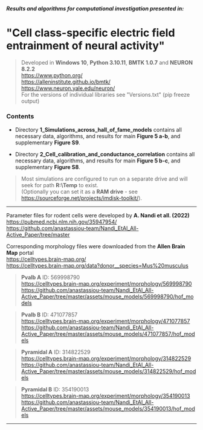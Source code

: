 #### *Results and algorithms for computational investigation presented in:*
# "Cell class-specific electric field entrainment of neural activity"

> Developed in **Windows 10**, **Python 3.10.11**, **BMTK 1.0.7** and **NEURON 8.2.2**<br />
> https://www.python.org/<br />
> https://alleninstitute.github.io/bmtk/<br />
> https://www.neuron.yale.edu/neuron/<br />
> For the versions of individual libraries see "Versions.txt" (pip freeze output)

### Contents

* Directory **1_Simulations_across_hall_of_fame_models** contains all necessary data, algorithms, and results for main **Figure 5 a-b**, and supplementary **Figure S9**.

* Directory **2_Cell_calibration_and_conductance_correlation** contains all necessary data, algorithms, and results for main **Figure 5 b-c**, and supplementary **Figure S8**.

> Most simulations are configured to run on a separate drive and will seek for path **R:\Temp** to exist.<br />
> (Optionally you can set it as a **RAM drive** - see https://sourceforge.net/projects/imdisk-toolkit/).
***

Parameter files for rodent cells were developed by **A. Nandi et all. (2022)**<br />
https://pubmed.ncbi.nlm.nih.gov/35947954/<br />
https://github.com/anastassiou-team/Nandi_EtAl_All-Active_Paper/tree/master

Corresponding morphology files were downloaded from the **Allen Brain Map** portal<br />
https://celltypes.brain-map.org/<br />
https://celltypes.brain-map.org/data?donor__species=Mus%20musculus

> **Pvalb A** ID: 569998790<br />
> https://celltypes.brain-map.org/experiment/morphology/569998790<br />
> https://github.com/anastassiou-team/Nandi_EtAl_All-Active_Paper/tree/master/assets/mouse_models/569998790/hof_models

> **Pvalb B** ID: 471077857<br />
> https://celltypes.brain-map.org/experiment/morphology/471077857<br />
> https://github.com/anastassiou-team/Nandi_EtAl_All-Active_Paper/tree/master/assets/mouse_models/471077857/hof_models

> **Pyramidal A** ID: 314822529<br />
> https://celltypes.brain-map.org/experiment/morphology/314822529<br />
> https://github.com/anastassiou-team/Nandi_EtAl_All-Active_Paper/tree/master/assets/mouse_models/314822529/hof_models

> **Pyramidal B** ID: 354190013<br />
> https://celltypes.brain-map.org/experiment/morphology/354190013<br />
> https://github.com/anastassiou-team/Nandi_EtAl_All-Active_Paper/tree/master/assets/mouse_models/354190013/hof_models
***
